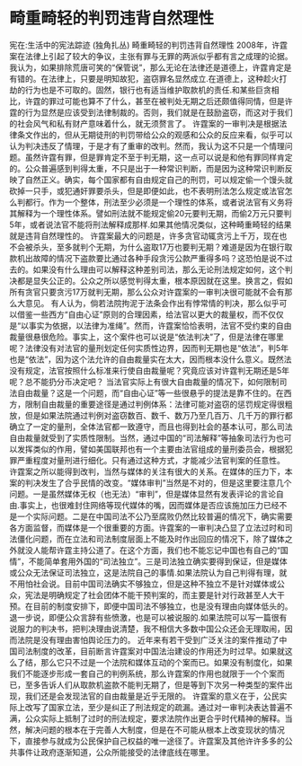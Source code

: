# 畸重畸轻的判罚违背自然理性

宪在:生活中的宪法踪迹 (独角扎丛)
畸重畸轻的判罚违背自然理性
2008年，许霆案在法律上引起了较大的争议，主张有罪与无罪的两派似乎都有言之成理的论据。我认为，如果排除荒唐可笑的“保管说”，那么无论在法律还是道德上，许霆肯定是有错的。在法律上，只要是明知故犯，盗窃罪名显然成立.在道德上，这种趁火打劫的行为也是不可取的。固然，银行也有适当维护取款机的责任.和某些巨贪相比，许霆的罪过可能也算不了什么，甚至在被判处无期之后还颇值得同情，但是许霆的行为显然是应该受到法律制裁的。否则，我们就是在鼓励盗窃，而这对于我们的社会风气和私有财产意味着什么，就无须赘言了。
许霆案的一审判决是根据法律条文作出的，但从无期徒刑的判罚带给公众的观感和公众的反应来看，似乎可以认为判决违反了情理，于是才有了重审的改判。然而，我认为这不只是一个情理问题。虽然许霆有罪，但是罪肯定不至于判无期，这一点可以说是和他有罪同样肯定的。公众普遍感到判得太重，不只是出于一种常识判断，而是因为这种常识判断反映了自然正义。确实，每个国家都有自由规定自己的刑罚，可以规定偷一个馒头就砍掉一只手，或犯通奸罪要杀头，但是即便如此，也不表明刑法怎么规定或法官怎么判都行。作为一个整体，刑法至少必须是一个理性的体系，或者说法官有义务将其解释为一个理性体系。譬如刑法就不能规定偷20元要判无期，而偷2万元只要判5年，或者说法官不能将刑法解释成那样.如果其他情况类似，这种畸重畸轻的结果就是违背自然理性的。
许霆案最大的问题是，许多贪官动辄贪污上千万，现在也不会被杀头，至多就判个无期，为什么盗取17万也要判无期？难道是因为在银行取款机出故障的情况下盗款要比通过各种手段贪污公款严重得多吗？这恐怕是说不过去的。如果没有什么理由可以解释这种差别司法，那么无论刑法规定如何，这个判决都是显失公正的。公众之所以感觉判得太重，根本原因就在这里。换言之，假如所有贪官只要贪污17万就判无期，那么公众对许霆案的一审判决很可能就不会有那么大意见。
有人认为，倘若法院拘泥于法条会作出有悖常情的判决，那么似乎可以借鉴一些西方“自由心证”原则的合理因素，给法官以更大的裁量权，而不仅仅是“以事实为依据，以法律为准绳”。然而，许霆案恰恰表明，法官不受约束的自由裁量很悬很危险。事实上，这个案件也可以说是“依法判决”了，但是法律在哪里呢？法律没有对法官的量刑划定任何实质性边界，因而判无期也是“依法”，判5年也是“依法”，因为这个法允许的自由裁量实在太大，因而根本没什么意义。既然法没有规定，法官按照什么标准来行使自由裁量呢？究竟应该对许霆判无期还是5年呢？总不能扔分币决定吧？
当法官实际上有很大自由裁量的情况下，如何限制司法自由裁量？这是一个问题，而“自由心证”等一些很悬乎的提法是靠不住的。在西方，限制自由裁量的重要途径是通过判例体系：法律可能对盗窃的惩罚规定得很粗放，但是如果法院通过判例对盗窃数百、数千、数万乃至几百万、几千万的罪行都确立了一定的量刑，全体法官都一致遵守，而且也得到社会的基本认可，那么司法自由裁量就受到了实质性限制。当然，通过中国的“司法解释”等抽象司法行为也可以发挥类似的作用，譬如美国联邦也有一个主要由法官组成的量刑委员会，根据犯罪严重程度对量刑进行细化。只有通过这种方式，才能减少法官判案的任意性。
许霆案之所以能得到改判，当然与媒体的关注有很大的关系。在媒体的压力下，本案的判决发生了合乎民情的改变。“媒体审判”当然是不对的，但是这里要注意几个问题。一是虽然媒体无权（也无法）“审判”，但是媒体显然有发表评论的言论自由.事实上，也很难封住网络等现代媒体的嘴，因而媒体是否应该施加压力已经不是一个实际问题。二是在中国司法不公乃至腐败仍然比较普遍的情况下，确实需要各方面监督，而媒体是一个很重要的方面。许霆案的一审判决凸显了立法过时和司法僵化问题，而在立法和司法制度层面上不能及时作出回应的情况下，除了媒体之外就没人能帮许霆主持公道了。在这个方面，我们也不能忘记中国也有自己的“国情”，不能简单套用外国的“司法独立”。三是司法独立确实要得到保证，但是媒体或公众无法保证司法独立，这是法院自己的事情.如果法院认为自己判得有理，就不用怕社会说。目前中国司法确实不够独立，但是这种不独立不是针对媒体或公众，宪法是明确规定了社会团体不能干预判案的，而主要是针对行政甚至人大干预。在目前的制度安排下，即便中国司法不够独立，也是没有理由向媒体低头的。退一步说，即便公众言辞有些愤激，也是可以被说服的.如果法院可以写一篇很有说服力的判决书，把判决理由说清楚，我不相信大多数中国公众还会无理取闹，因而法院是没有理由害怕舆论压力的。
近年来有若干受到广泛关注的案件推动了中国司法制度的改革，目前断言许霆案对中国法治建设的作用还为时过早。如果就这么了结，那么它只不过是一个法院和媒体互动的个案而已。如果没有制度化，如果我们不能逐步形成一套自己的判例系统，那么许霆案的作用也就限于一个个案而已，至多告诉人们从取款机盗款不能判无期了，但是等到下次另一种类型的案件出现，我们还是会发现法官的自由裁量是近乎无限的。
许霆案的意义在于，公民实际上改写了国家立法，至少是纠正了刑法规定的疏漏。通过对一审判决表达普遍不满，公众实际上抵制了过时的刑法规定，要求法院作出更合乎时代精神的解释。当然，解决问题的根本在于完善人大制度，但是在不可能从根本上改变现状的情况下，直接参与就成为公民保护自己权益的唯一途径了。许霆案及其他许许多多的公共事件让政府逐渐知道，公众所能接受的法律底线在哪里。